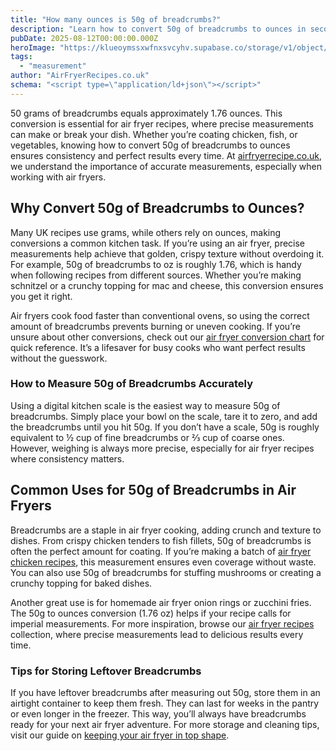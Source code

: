 ```yaml
---
title: "How many ounces is 50g of breadcrumbs?"
description: "Learn how to convert 50g of breadcrumbs to ounces in seconds. Perfect for air fryer recipes and precise cooking measurements!"
pubDate: 2025-08-12T00:00:00.000Z
heroImage: "https://klueoymssxwfnxsvcyhv.supabase.co/storage/v1/object/public/md/how-many-ounces-is-50g-of-breadcrumbs-fbbd2fcb.webp"
tags:
  - "measurement"
author: "AirFryerRecipes.co.uk"
schema: "<script type=\"application/ld+json\"></script>"
---
```


<p>50 grams of breadcrumbs equals approximately 1.76 ounces. This conversion is essential for air fryer recipes, where precise measurements can make or break your dish. Whether you’re coating chicken, fish, or vegetables, knowing how to convert 50g of breadcrumbs to ounces ensures consistency and perfect results every time. At <a href=https://www.airfryerrecipe.co.uk>airfryerrecipe.co.uk</a>, we understand the importance of accurate measurements, especially when working with air fryers.</p>  

<h2>Why Convert 50g of Breadcrumbs to Ounces?</h2>  
<p>Many UK recipes use grams, while others rely on ounces, making conversions a common kitchen task. If you’re using an air fryer, precise measurements help achieve that golden, crispy texture without overdoing it. For example, 50g of breadcrumbs to oz is roughly 1.76, which is handy when following recipes from different sources. Whether you’re making schnitzel or a crunchy topping for mac and cheese, this conversion ensures you get it right.</p>  

<p>Air fryers cook food faster than conventional ovens, so using the correct amount of breadcrumbs prevents burning or uneven cooking. If you’re unsure about other conversions, check out our <a href=https://www.airfryerrecipe.co.uk/air-fryer-conversion-chart>air fryer conversion chart</a> for quick reference. It’s a lifesaver for busy cooks who want perfect results without the guesswork.</p>  

<h3>How to Measure 50g of Breadcrumbs Accurately</h3>  
<p>Using a digital kitchen scale is the easiest way to measure 50g of breadcrumbs. Simply place your bowl on the scale, tare it to zero, and add the breadcrumbs until you hit 50g. If you don’t have a scale, 50g is roughly equivalent to ½ cup of fine breadcrumbs or ⅔ cup of coarse ones. However, weighing is always more precise, especially for air fryer recipes where consistency matters.</p>  

<h2>Common Uses for 50g of Breadcrumbs in Air Fryers</h2>  
<p>Breadcrumbs are a staple in air fryer cooking, adding crunch and texture to dishes. From crispy chicken tenders to fish fillets, 50g of breadcrumbs is often the perfect amount for coating. If you’re making a batch of <a href=https://www.airfryerrecipe.co.uk/recipe-category/chicken>air fryer chicken recipes</a>, this measurement ensures even coverage without waste. You can also use 50g of breadcrumbs for stuffing mushrooms or creating a crunchy topping for baked dishes.</p>  

<p>Another great use is for homemade air fryer onion rings or zucchini fries. The 50g to ounces conversion (1.76 oz) helps if your recipe calls for imperial measurements. For more inspiration, browse our <a href=https://www.airfryerrecipe.co.uk/recipes>air fryer recipes</a> collection, where precise measurements lead to delicious results every time.</p>  

<h3>Tips for Storing Leftover Breadcrumbs</h3>  
<p>If you have leftover breadcrumbs after measuring out 50g, store them in an airtight container to keep them fresh. They can last for weeks in the pantry or even longer in the freezer. This way, you’ll always have breadcrumbs ready for your next air fryer adventure. For more storage and cleaning tips, visit our guide on <a href=https://www.airfryerrecipe.co.uk/air-fryer-cleaner>keeping your air fryer in top shape</a>.</p>